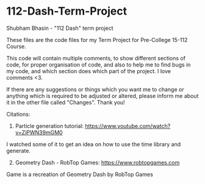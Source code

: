 # 112-Dash-Term-Project
Shubham Bhasin - "112 Dash" term project

These files are the code files for my Term Project for Pre-College 15-112 Course.

This code will contain multiple comments, to show different sections of code, for proper organisation of code, and also to help me to find bugs in my code, and which section does which part of the project. I love comments <3.

If there are any suggestions or things which you want me to change or anything which is required to be adjusted or altered, please inform me about it in the other file called "Changes". Thank you!

Citations:

1. Particle generation tutorial: https://www.youtube.com/watch?v=ZiPWN39mGM0

I watched some of it to get an idea on how to use the time library and generate.

2. Geometry Dash - RobTop Games: https://www.robtopgames.com

Game is a recreation of Geometry Dash by RobTop Games



